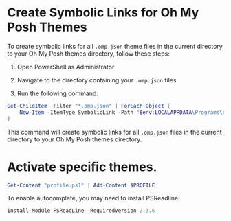 # Create Symbolic Links for Oh My Posh Themes

To create symbolic links for all `.omp.json` theme files in the current directory to your Oh My Posh themes directory, follow these steps:

1. Open PowerShell as Administrator

2. Navigate to the directory containing your `.omp.json` files

3. Run the following command:

```powershell
Get-ChildItem -Filter "*.omp.json" | ForEach-Object {
    New-Item -ItemType SymbolicLink -Path "$env:LOCALAPPDATA\Programs\oh-my-posh\themes\$($_.Name)" -Target $_.FullName -Force
}
```

This command will create symbolic links for all `.omp.json` files in the current directory to your Oh My Posh themes directory.

# Activate specific themes.

```powershell
Get-Content "profile.ps1" | Add-Content $PROFILE
```

To enable autocomplete, you may need to install PSReadline:

```powershell
Install-Module PSReadLine -RequiredVersion 2.3.6
```
